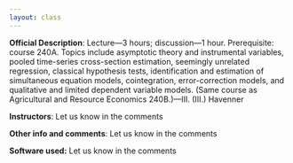```yaml
---
layout: class
---
```


**Official Description**: Lecture—3 hours; discussion—1 hour. Prerequisite: course 240A. Topics include asymptotic theory and instrumental variables, pooled time-series cross-section estimation, seemingly unrelated regression, classical hypothesis tests, identification and estimation of simultaneous equation models, cointegration, error-correction models, and qualitative and limited dependent variable models. (Same course as Agricultural and Resource Economics 240B.)—III. (III.) Havenner
 
**Instructors**: Let us know in the comments

**Other info and comments**: Let us know in the comments

**Software used:** Let us know in the comments